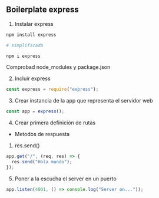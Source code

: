 ## Boilerplate express

1. Instalar express

```bash
npm install express

# simplificada

npm i express
```

Comprobad node_modules y package.json

2. Incluir express

```javascript
const express = require("express");
```

3.  Crear instancia de la app que representa el servidor web

```javascript
const app = express();
```

4.  Crear primera definición de rutas

- Metodos de respuesta

1. res.send()

```javascript
app.get("/", (req, res) => {
  res.send("Hola mundo");
});
```

5. Poner a la escucha el server en un puerto

```javascript
app.listen(4001, () => console.log("Server on..."));
```
